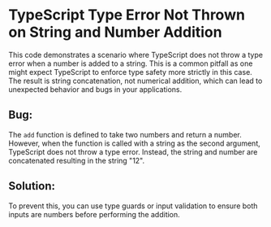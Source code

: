 # TypeScript Type Error Not Thrown on String and Number Addition

This code demonstrates a scenario where TypeScript does not throw a type error when a number is added to a string.  This is a common pitfall as one might expect TypeScript to enforce type safety more strictly in this case.  The result is string concatenation, not numerical addition, which can lead to unexpected behavior and bugs in your applications.

## Bug:

The `add` function is defined to take two numbers and return a number.  However, when the function is called with a string as the second argument, TypeScript does not throw a type error. Instead, the string and number are concatenated resulting in the string "12".

## Solution:

To prevent this, you can use type guards or input validation to ensure both inputs are numbers before performing the addition.